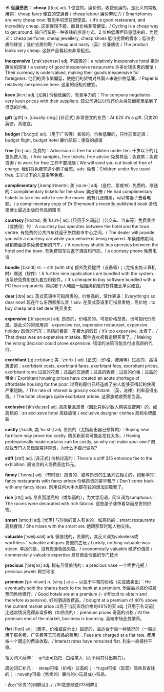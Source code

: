 ☀ <span class="category">**低廉昂贵：**</span>
<span class="vocabulary">**cheap**</span> [tʃi:p] 
<span class="definition">adj. 1 便宜的，廉价的，收费低廉的，是此义的常规用词：</span>cheap fares 便宜的交通费 / cheap labour 廉价劳动力 / Smartphones are very cheap now. 智能手机现在很便宜。/ It’s a good restaurant, and incredibly cheap. 这家餐馆不错，而且价格非常便宜。/ Cycling is a cheap way to get around. 骑自行车是一种省钱的旅游方式。<span class="definition">2 价格低廉但质量低劣的，为贬义：</span>cheap perfume, cheap jewellery, cheap shoes 低价劣质的香水；低价劣质的珠宝；低价劣质的鞋 / cheap and nasty（英）价廉质劣 / The product looks very cheap. 这款产品看起来非常粗劣。
                  
<span class="vocabulary">**inexpensive**</span> [ˌɪnɪkˈspensɪv]
<span class="definition">adj. 不昂贵的：</span>a relatively inexpensive hotel 相对廉价的旅馆 / a variety of good inexpensive restaurants 许多价钱实惠的餐馆 / Their currency is undervalued, making their goods inexpensive for foreigners. 他们的货市值偏低，使他们的货物对外国人来说价格低廉。/ Paper is relatively inexpensive here. 这里的纸相对便宜。

<span class="vocabulary">**keen**</span> [ki:n]
<span class="definition">adj. [尤英] 价格低廉的、有竞争力的：</span>The company negotiates very keen prices with their suppliers. 该公司通过讨价还价从供货商那里拿到了很低的价格。

<span class="vocabulary">**gift**</span> [ɡɪft] 
<span class="definition">n. [usually sing.] [非正式] 非常便宜的东西：</span>At £20 it’s a gift. 只卖20英镑，真便宜。

<span class="vocabulary">**budget**</span> ['bʌdӡɪt] 
<span class="definition">adj.（用于广告等）省钱的，价格低廉的，只作前置定语：</span>budget flight, budget hotel 廉价航班；便宜的旅馆

<span class="vocabulary">**free**</span> [fri:] 
<span class="definition">adj. 免费的：</span>Admission is free for children under ten. 十岁以下的儿童免费入场。/ free samples, free tickets, free advice 免费样品；免费票；免费咨询 / to work for free 工作不要报酬 / We will send you out booklet free of charge. 我们将免费寄送小册子给您。<span class="definition">adv. 免费：</span>Children under five travel free. 五岁以下的儿童乘客免费。
           
<span class="vocabulary">**complimentary**</span> [ˌkɒmplɪˈmentri; 美 ˌkɑ:m-]
<span class="definition">adj.（座位、票或书）免费的、赠送的：</span>complimentary tickets for the show 演出赠券 / He had complimentary tickets to take his wife to see the movie. 他有几张赠票，可以带妻子去看电影。/ a complimentary copy of Dr Sherwood's recently published book 舍伍德博士最近出版的作品的赠书
           
<span class="vocabulary">**courtesy**</span> [ˈkɜ:təsi; 美 ˈkɜ:rt-]
<span class="definition">adj. [只用于名词前]（公交车、汽车等）免费乘坐（或使用）的：</span>A courtesy bus operates between the hotel and the town centre. 有免费的公共汽车往返于旅馆和市中心之间。/ The dealer will provide you with a courtesy car while your vehicle is being repaired. 车辆维修期间，经销商会提供免费使用的汽车。/ A courtesy shuttle bus operates between the hotel and the town. 有免费班车往返于酒店和市区。/ a courtesy phone 免费电话
           
<span class="vocabulary">**bundle**</span> [ˈbʌndl]
<span class="definition">vt. ~ sth (with sth) 额外免费提供（设备等）；（尤指出售计算机时）赠送（软件）：</span>A further nine applications are bundled with the system. 该系统免费附送九套应用软件。/ It's cheaper to buy software bundled with a PC than separately. 购买和个人电脑一起捆绑销售的软件要比单买便宜。

<span class="vocabulary">**dear**</span> [dɪə] 
<span class="definition">adj. 英式英语中可指昂贵的，价格高的，常作表语：</span>Everything’s so dear now! 现在什么东西都那么贵！<span class="definition">adv. 在英式英语里可指昂贵地，高价地：</span>to buy cheap and sell dear 贱买贵卖

<span class="vocabulary">**expensive**</span> [ɪk'spensɪv] 
<span class="definition">adj. 昂贵的，价格高的。可指价格昂贵，也可指代价高昂。是此义的常规用词：</span>expensive car, expensive restaurant, expensive holiday 昂贵的汽车；高档的餐馆；花费大的假日 / It’s too expensive. 太贵了。/ That dress was an expensive mistake. 那件连衣裙看走眼买贵了。/ Making the wrong decision could prove expensive. 错误的决策可能会付出高昂的代价。
      
<span class="vocabulary">**exorbitant**</span> [ɪgˈzɔ:bɪtənt; 美 -ˈzɔ:rb-]
<span class="definition">adj. [正式]（价格、费用等）过高的、高得离谱的：</span>exorbitant costs, exorbitant fares, exorbitant fees, exorbitant prices, exorbitant rents 过高的花费；过高的交通费；过高的收费；过高的价格；过高的租金 / Exorbitant housing prices have created an acute shortage of affordable housing for the poor. 过高的房价已经造成了穷人能够买得起的住房严重短缺。/ The rate of interest is grossly exorbitant.（英，法律）利率高得出奇。/ The hotel charges quite exorbitant prices. 这家旅馆收费相当高。          
           
<span class="vocabulary">**exclusive**</span> [ɪkˈsklu:sɪv]
<span class="definition">adj. 高质量且昂贵（因此只供少数人购买或使用）的，如高档的：</span>an exclusive hotel 高级旅馆 / exclusive designer clothes 高档名牌服装

<span class="vocabulary">**costly**</span> [ˈkɒstli; 美 ˈkɔ:st-]
<span class="definition">adj. 昂贵的（尤指超出自己预算的）：</span>Buying new furniture may prove too costly. 购买新家具可能会花钱太多。/ Having professionally made curtains can be costly, so why not make your own? 既然找专门人员做窗帘非常贵，为什么不自己做呢?

<span class="vocabulary">**stiff**</span> [stɪf]
<span class="definition">adj. [非正式] 价格过高的：</span>There's a stiff $15 entrance fee to the exhibition. 展览会的入场费高达15元。
 
<span class="vocabulary">**fancy**</span> ['fænsɪ] 
<span class="definition">adj.（有时贬）昂贵的，或与昂贵的生活方式相关的，如奢华的：</span>fancy restaurants with fancy prices 价格昂贵的豪华餐厅 / Don’t come back with any fancy ideas. 别用任何大手大脚花钱的想法回敬我了。

<span class="vocabulary">**rich**</span> [rɪtʃ] 
<span class="definition">adj. 昂贵而漂亮的（或华丽的），为文学用语，同义词为sumptuous：</span>The rooms were decorated with rich fabrics. 这些屋子装饰着华丽昂贵的织物。

<span class="vocabulary">**smart**</span> [smɑːt] 
<span class="definition">adj. [尤英] 与时尚的富人有关的，如高档的：</span>smart restaurants 高档餐馆 / She mixes with the smart set. 她跟那帮时髦人物交往。

<span class="vocabulary">**valuable**</span> ['væljʊəbl] 
<span class="definition">adj. 很值钱的，贵重的，其反义词为valueless或worthless：</span>valuable antiques 贵重的古玩 / Luckily, nothing valuable was stolen. 幸运的是，没有贵重物品失窃。/ economically valuable 经济价值高 / commercially valuable expertise 具有商业价值的专门技术

<span class="vocabulary">**precious**</span> ['preʃəs] 
<span class="definition">adj. 稀有且很值钱的：</span>a precious vase 一个稀世花瓶 / precious jewels 稀世珍宝
           
<span class="vocabulary">**premium**</span> [ˈpri:miəm]
<span class="definition">n. [sing.] at a ~ 以高于平常的价格（买进或卖出）：</span>He eventually sold the shares back to the bank at a premium. 他最后以高价把股票回售给银行。/ Good hotels are at a premium (= difficult to obtain and therefore expensive). 好的酒店收费高。/ bought at a premium of 40% above the current market price 以高于当前市场价格的40%购买 <span class="definition">adj. [只用于名词前] 比通常情况高得非常多的（如昂贵的）：</span>premium prices 奇高的价格 / At the premium end of the market, business is booming. 高端市场业务繁荣。

<span class="vocabulary">**flat**</span> [flæt] 
<span class="definition">adj.（费率、价格或百分比）固定的，且适合于每一种情况的（一般适用于服务费、广告费等无形商品的费用）：</span>Fees are charged at a flat rate. 费用按一个固定的费率收取。/ Interest rates have remained flat. 利率一直保持平稳。

相关词义延伸：
· gift还可指把…白给某人（而不用其付出努力）。

周边词汇补充：
· steep可指（价格）过高的；
· frugal可指（饭菜）简单且省钱的；
· novelty可指（售卖的）廉价的小玩具或小饰品。

· 表示“珍贵”的词群见[[../../30意志顺逆/03利弊]]
